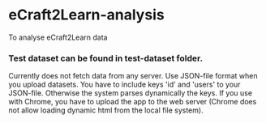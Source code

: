 # eCraft2Learn-analysis
To analyse eCraft2Learn data

### Test dataset can be found in test-dataset folder.
Currently does not fetch data from any server. Use JSON-file format when you upload datasets.
You have to include keys 'id' and 'users' to your JSON-file. Otherwise the system parses dynamically the keys.
If you use with Chrome, you have to upload the app to the web server (Chrome does not allow loading dynamic html from the local file system).
